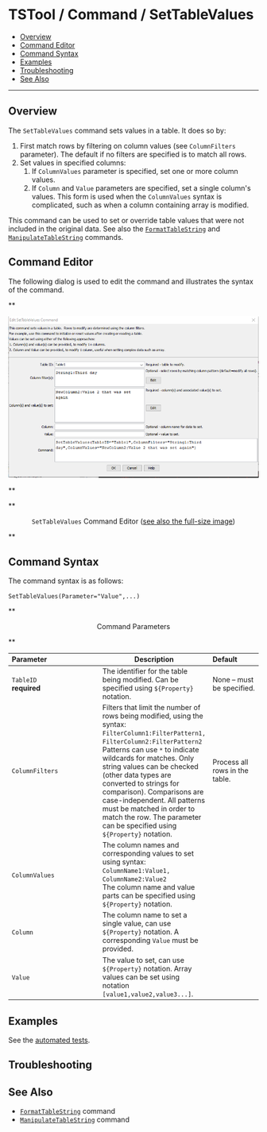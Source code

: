 # TSTool / Command / SetTableValues #

* [Overview](#overview)
* [Command Editor](#command-editor)
* [Command Syntax](#command-syntax)
* [Examples](#examples)
* [Troubleshooting](#troubleshooting)
* [See Also](#see-also)

-------------------------

## Overview ##

The `SetTableValues` command sets values in a table.
It does so by:

1. First match rows by filtering on column values (see `ColumnFilters` parameter).
The default if no filters are specified is to match all rows.
2. Set values in specified columns:
	1. If `ColumnValues` parameter is specified, set one or more column values.
	2. If `Column` and `Value` parameters are specified, set a single column's values.
	This form is used when the `ColumnValues` syntax is complicated,
	such as when a column containing array is modified.

This command can be used to set or override table values that were not included in the original data.
See also the [`FormatTableString`](../FormatTableString/FormatTableString.md) and
[`ManipulateTableString`](../ManipulateTableString/ManipulateTableString.md) commands.

## Command Editor ##

The following dialog is used to edit the command and illustrates the syntax of the command.

**<p style="text-align: center;">
![SetTableValues](SetTableValues.png)
</p>**

**<p style="text-align: center;">
`SetTableValues` Command Editor (<a href="../SetTableValues.png">see also the full-size image</a>)
</p>**

## Command Syntax ##

The command syntax is as follows:

```text
SetTableValues(Parameter="Value",...)
```
**<p style="text-align: center;">
Command Parameters
</p>**

| **Parameter**&nbsp;&nbsp;&nbsp;&nbsp;&nbsp;&nbsp;&nbsp;&nbsp;&nbsp;&nbsp;&nbsp;&nbsp;&nbsp;&nbsp;&nbsp;&nbsp;&nbsp;&nbsp;&nbsp;&nbsp;&nbsp;&nbsp;&nbsp;&nbsp;&nbsp;&nbsp; | **Description** | **Default**&nbsp;&nbsp;&nbsp;&nbsp;&nbsp;&nbsp;&nbsp;&nbsp;&nbsp;&nbsp; |
| --------------|-----------------|----------------- |
|`TableID`<br>**required**|The identifier for the table being modified.  Can be specified using `${Property}` notation.|None – must be specified.|
|`ColumnFilters`|Filters that limit the number of rows being modified, using the syntax:<br>`FilterColumn1:FilterPattern1, FilterColumn2:FilterPattern2`<br>Patterns can use `*` to indicate wildcards for matches.  Only string values can be checked (other data types are converted to strings for comparison).  Comparisons are case-independent.  All patterns must be matched in order to match the row.  The parameter can be specified using `${Property}` notation.|Process all rows in the table.|
|`ColumnValues`<br>|The column names and corresponding values to set using syntax:<br>`ColumnName1:Value1, ColumnName2:Value2`<br>The column name and value parts can be specified using `${Property}` notation.||
|`Column`<br>|The column name to set a single value, can use `${Property}` notation.  A corresponding `Value` must be provided.||
|`Value`<br>|The value to set, can use `${Property}` notation.  Array values can be set using notation `[value1,value2,value3...]`.||

## Examples ##

See the [automated tests](https://github.com/OpenCDSS/cdss-app-tstool-test/tree/master/test/commands/SetTableValues).

## Troubleshooting ##

## See Also ##

* [`FormatTableString`](../FormatTableString/FormatTableString.md) command
* [`ManipulateTableString`](../ManipulateTableString/ManipulateTableString.md) command
